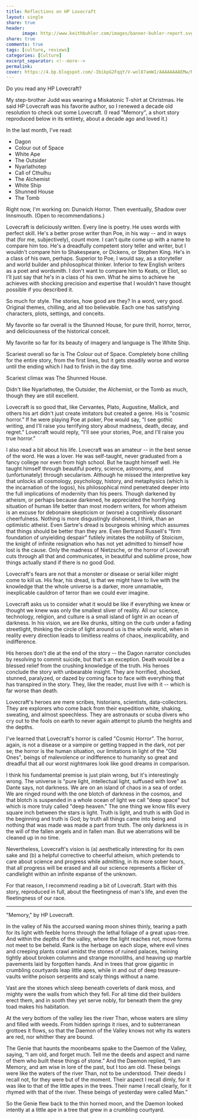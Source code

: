 ```yaml
--- 
title: Reflections on HP Lovecraft
layout: single
share: true
header:
      image: http://www.keithbuhler.com/images/banner-buhler-report.svg
share: true
comments: true
tags: [culture, reviews]
categories: [Culture]
excerpt_separator: <!--more-->
permalink: 
cover: https://4.bp.blogspot.com/-IbikpG2FqqY/V-wol87amWI/AAAAAAAAEMw/NEt4vUil19IXKJBkYh-9gBUUzFkL071jACLcB/s1600/stars-1081861_960_720.jpg
---
```


Do you read any HP Lovecraft? 

My step-brother Judd was wearing a Miskatonic T-shirt at Christmas. He said HP Lovecraft was his favorite author, so I renewed a decade old resolution to check out some Lovecraft. (I read "Memory", a short story reproduced below in its entirety, about a decade ago and loved it.)


In the last month, I've read: 

* Dagon
* Colour out of Space
* White Ape
* The Outsider
* Nyarlathotep 
* Call of Cthulhu
* The Alchemist
* White Ship
* Shunned House  
* The Tomb

Right now, I'm working on: Dunwich Horror. Then eventually, Shadow over Innsmouth. (Open to recommendations.)

Lovecraft is deliciously written. Every line is poetry. He uses words with perfect skill. He's a better prose writer than Poe, in his way -- and in ways that (for me, subjectively), count more. I can't quite come up with a name to compare him too. He's a dreadfully competent story teller and writer, but I wouldn't compare him to Shakespeare, or Dickens, or Stephen King. He's in a class of his own, perhaps. Superior to Poe, I would say, as a storyteller and world builder and philosophical thinker. Inferior to few English writers as a poet and wordsmith. I don't want to compare him to Keats, or Eliot, so I'll just say that he's in a class of his own. What he aims to achieve he achieves with shocking precision and expertise that I wouldn't have thought possible if you described it.  

So much for style. The stories, how good are they? In a word, very good. Original themes, chilling, and all too believable. Each one has satisfying characters, plots, settings, and conceits. 

My favorite so far overall is the Shunned House, for pure thrill, horror, terror, and deliciousness of the historical conceit. 

My favorite so far for its beauty of imagery and language is The White Ship. 

Scariest overall so far is The Colour out of Space. Completely bone chilling for the entire story, from the first lines, but it gets steadily worse and worse until the ending which I had to finish in the day time. 

Scariest climax was The Shunned House. 

<!--more-->

Didn't like Nyarlathotep, the Outsider, the Alchemist, or the Tomb as much, though they are still excellent. 

Lovecraft is so good that, like Cervantes, Plato, Augustine, Mallick, and others his art didn't just create imitators but created a genre. His is "cosmic horror." If he were playing Poe at poker, Poe would say, "I see gothic writing, and I'll raise you terrifying story about madness, death, decay, and regret." Lovecraft would reply, "I'll see your stories, Poe, and I'll raise you true horror."

I also read a bit about his life. Lovecraft was an amateur -- in the best sense of the word. He was a lover. He was self-taught, never graduated from a fancy college nor even from high school. But he taught himself well. He taught himself through beautiful poetry, science, astronomy, and (unfortunately) through secularism. Although he missed the interpretive key that unlocks all cosmology, psychology, history, and metaphysics (which is the incarnation of the logos), his philosophical mind penetrated deeper into the full implications of modernity than his peers. Though darkened by atheism, or perhaps because darkened, he appreciated the horrifying situation of human life better than most modern writers, for whom atheism is an excuse for debonaire skepticism or (worse) a cognitively dissonant cheerfulness. Nothing is more disgustingly dishonest, I think, than an optimistic atheist. Even Sartre's dread is bourgeois whining which assumes that things should be better than they are. Even Bertrand Russell's "firm foundation of unyielding despair" futilely imitates the nobility of Stoicism, the knight of infinite resignation who has not yet admitted to himself how lost is the cause. Only the madness of Nietzsche, or the horror of Lovecraft cuts through all that and communicates, in beautiful and sublime prose, how things actually stand if there is no good God. 

Lovecraft's fears are not that a monster or disease or serial killer might come to kill us. His fear, his dread, is that we might have to live with the knowledge that the whole universe is a darker, more unnamable, inexplicable cauldron of terror than we could ever imagine. 

Lovecraft asks us to consider what it would be like if everything we knew or thought we knew was only the smallest sliver of reality. All our science, technology, religion, and culture is a small island of light in an ocean of darkness. In his vision, we are like drunks, sitting on the curb under a fading streetlight, thinking the circle of light around us is the whole world, when in reality every direction leads to limitless realms of chaos, inexplicability, and indifference. 

His heroes don't die at the end of the story -- the Dagon narrator concludes by resolving to commit suicide, but that's an exception. Death would be a blessed relief from the crushing knowledge of the truth. His heroes conclude the story with unbearable insight. They are horrified, shocked, stunned, paralyzed, or dazed by coming face to face with everything that has transpired in the story. They, like the reader, must live with it -- which is far worse than death. 

Lovecraft's heroes are mere scribes, historians, scientists, data-collectors. They are explorers who come back from their expedition white, shaking, sweating, and almost speechless. They are astronauts or scuba divers who cry out to the fools on earth to never again attempt to plumb the heights and the depths. 

I've learned that Lovecraft's horror is called "Cosmic Horror". The horror, again, is not a disease or a vampire or getting trapped in the dark, not per se; the horror is the human situation, our limitations in light of the "Old Ones", beings of malevolence or indifference to humanity so great and dreadful that all our worst nightmares look like good dreams in comparison. 

I think his fundamental premise is just plain wrong, but it's interestingly wrong. The universe is "pure light, intellectual light, suffused with love" as Dante says, not darkness. We are on an island of chaos in a sea of order. We are ringed round with the one blotch of darkness in the cosmos, and that blotch is suspended in a whole ocean of light we call "deep space" but which is more truly called "deep heaven." The one thing we know fills every square inch between the stars is light. Truth is light, and truth is with God in the beginning and truth is God; by truth all things came into being and nothing that was made was made a part from truth. The only darkness is in the will of the fallen angels and in fallen man. But we aberrations will be cleaned up in no time. 

Nevertheless, Lovecraft's vision is (a) aesthetically interesting for its own sake and (b) a helpful corrective to cheerful atheism, which pretends to care about science and progress while admitting, in its more sober hours, that all progress will be erased and all our science represents a flicker of candlelight within an infinite expanse of the unknown. 

For that reason, I recommend reading a bit of Lovecraft. Start with this story, reproduced in full, about the fleetingness of man's life, and even the fleetingness of our race. 

*****

"Memory," by HP Lovecraft.

In the valley of Nis the accursed waning moon shines thinly, tearing a path for its light with feeble horns through the lethal foliage of a great upas-tree. And within the depths of the valley, where the light reaches not, move forms not meet to be beheld. Rank is the herbage on each slope, where evil vines and creeping plants crawl amidst the stones of ruined palaces, twining tightly about broken columns and strange monoliths, and heaving up marble pavements laid by forgotten hands. And in trees that grow gigantic in crumbling courtyards leap little apes, while in and out of deep treasure-vaults writhe poison serpents and scaly things without a name.

Vast are the stones which sleep beneath coverlets of dank moss, and mighty were the walls from which they fell. For all time did their builders erect them, and in sooth they yet serve nobly, for beneath them the grey toad makes his habitation.

At the very bottom of the valley lies the river Than, whose waters are slimy and filled with weeds. From hidden springs it rises, and to subterranean grottoes it flows, so that the Daemon of the Valley knows not why its waters are red, nor whither they are bound.

The Genie that haunts the moonbeams spake to the Daemon of the Valley, saying, “I am old, and forget much. Tell me the deeds and aspect and name of them who built these things of stone.” And the Daemon replied, “I am Memory, and am wise in lore of the past, but I too am old. These beings were like the waters of the river Than, not to be understood. Their deeds I recall not, for they were but of the moment. Their aspect I recall dimly, for it was like to that of the little apes in the trees. Their name I recall clearly, for it rhymed with that of the river. These beings of yesterday were called Man.”

So the Genie flew back to the thin horned moon, and the Daemon looked intently at a little ape in a tree that grew in a crumbling courtyard.
